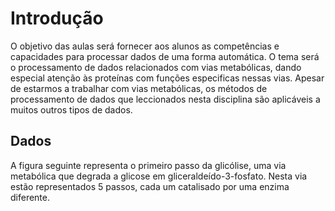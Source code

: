 # Introdução

O objetivo das aulas será fornecer aos alunos as competências e capacidades para processar dados de uma forma automática. O tema será o processamento de dados relacionados com vias metabólicas, dando especial atenção às proteínas com funções especificas nessas vias. Apesar de estarmos a trabalhar com vias metabólicas, os métodos de processamento de dados que leccionados nesta disciplina são aplicáveis a muitos outros tipos de dados.


## Dados
A figura seguinte representa o primeiro passo da glicólise, uma via metabólica que degrada a glicose em gliceraldeído-3-fosfato. Nesta via estão representados 5 passos, cada um catalisado por uma enzima diferente.
